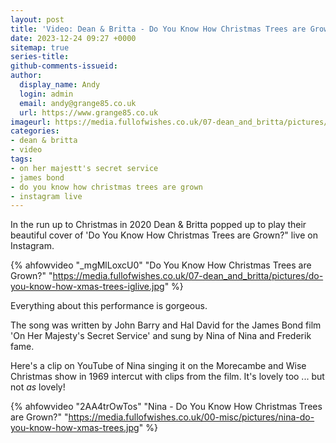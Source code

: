 ```yaml
---
layout: post
title: 'Video: Dean & Britta - Do You Know How Christmas Trees are Grown?'
date: 2023-12-24 09:27 +0000
sitemap: true
series-title:
github-comments-issueid:
author:
  display_name: Andy
  login: admin
  email: andy@grange85.co.uk
  url: https://www.grange85.co.uk
imageurl: https://media.fullofwishes.co.uk/07-dean_and_britta/pictures/do-you-know-how-xmas-trees-iglive.jpg
categories:
- dean & britta
- video
tags:
- on her majestt's secret service
- james bond
- do you know how christmas trees are grown
- instagram live
---
```

In the run up to Christmas in 2020 Dean & Britta popped up to play their beautiful cover of 'Do You Know How Christmas Trees are Grown?" live on Instagram.

{% ahfowvideo "_mgMlLoxcU0" "Do You Know How Christmas Trees are Grown?" "https://media.fullofwishes.co.uk/07-dean_and_britta/pictures/do-you-know-how-xmas-trees-iglive.jpg" %}

Everything about this performance is gorgeous.

The song was written by John Barry and Hal David for the James Bond film 'On Her Majesty's Secret Service' and sung by Nina of Nina and Frederik fame.

<!--more-->

Here's a clip on YouTube of Nina singing it on the Morecambe and Wise Christmas show in 1969 intercut with clips from the film. It's lovely too ... but not _as_ lovely!

{% ahfowvideo "2AA4trOwTos" "Nina - Do You Know How Christmas Trees are Grown?" "https://media.fullofwishes.co.uk/00-misc/pictures/nina-do-you-know-how-xmas-trees.jpg" %}

